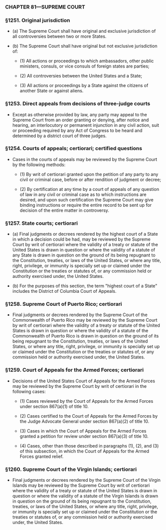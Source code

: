 ### **CHAPTER 81—SUPREME COURT**

### §1251. Original jurisdiction
* (a) The Supreme Court shall have original and exclusive jurisdiction of all controversies between two or more States.

* (b) The Supreme Court shall have original but not exclusive jurisdiction of:

  * (1) All actions or proceedings to which ambassadors, other public ministers, consuls, or vice consuls of foreign states are parties;

  * (2) All controversies between the United States and a State;

  * (3) All actions or proceedings by a State against the citizens of another State or against aliens.

### §1253. Direct appeals from decisions of three-judge courts
* Except as otherwise provided by law, any party may appeal to the Supreme Court from an order granting or denying, after notice and hearing, an interlocutory or permanent injunction in any civil action, suit or proceeding required by any Act of Congress to be heard and determined by a district court of three judges.

### §1254. Courts of appeals; certiorari; certified questions
* Cases in the courts of appeals may be reviewed by the Supreme Court by the following methods:

  * (1) By writ of certiorari granted upon the petition of any party to any civil or criminal case, before or after rendition of judgment or decree;

  * (2) By certification at any time by a court of appeals of any question of law in any civil or criminal case as to which instructions are desired, and upon such certification the Supreme Court may give binding instructions or require the entire record to be sent up for decision of the entire matter in controversy.

### §1257. State courts; certiorari
* (a) Final judgments or decrees rendered by the highest court of a State in which a decision could be had, may be reviewed by the Supreme Court by writ of certiorari where the validity of a treaty or statute of the United States is drawn in question or where the validity of a statute of any State is drawn in question on the ground of its being repugnant to the Constitution, treaties, or laws of the United States, or where any title, right, privilege, or immunity is specially set up or claimed under the Constitution or the treaties or statutes of, or any commission held or authority exercised under, the United States.

* (b) For the purposes of this section, the term "highest court of a State" includes the District of Columbia Court of Appeals.

### §1258. Supreme Court of Puerto Rico; certiorari
* Final judgments or decrees rendered by the Supreme Court of the Commonwealth of Puerto Rico may be reviewed by the Supreme Court by writ of certiorari where the validity of a treaty or statute of the United States is drawn in question or where the validity of a statute of the Commonwealth of Puerto Rico is drawn in question on the ground of its being repugnant to the Constitution, treaties, or laws of the United States, or where any title, right, privilege, or immunity is specially set up or claimed under the Constitution or the treaties or statutes of, or any commission held or authority exercised under, the United States.

### §1259. Court of Appeals for the Armed Forces; certiorari
* Decisions of the United States Court of Appeals for the Armed Forces may be reviewed by the Supreme Court by writ of certiorari in the following cases:

  * (1) Cases reviewed by the Court of Appeals for the Armed Forces under section 867(a)(1) of title 10.

  * (2) Cases certified to the Court of Appeals for the Armed Forces by the Judge Advocate General under section 867(a)(2) of title 10.

  * (3) Cases in which the Court of Appeals for the Armed Forces granted a petition for review under section 867(a)(3) of title 10.

  * (4) Cases, other than those described in paragraphs (1), (2), and (3) of this subsection, in which the Court of Appeals for the Armed Forces granted relief.

### §1260. Supreme Court of the Virgin Islands; certiorari
* Final judgments or decrees rendered by the Supreme Court of the Virgin Islands may be reviewed by the Supreme Court by writ of certiorari where the validity of a treaty or statute of the United States is drawn in question or where the validity of a statute of the Virgin Islands is drawn in question on the ground of its being repugnant to the Constitution, treaties, or laws of the United States, or where any title, right, privilege, or immunity is specially set up or claimed under the Constitution or the treaties or statutes of, or any commission held or authority exercised under, the United States.
